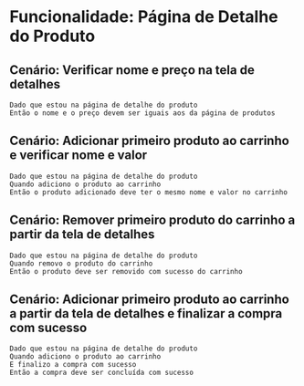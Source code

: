 # Funcionalidade: Página de Detalhe do Produto

  ## Cenário: Verificar nome e preço na tela de detalhes
    Dado que estou na página de detalhe do produto
    Então o nome e o preço devem ser iguais aos da página de produtos

  ## Cenário: Adicionar primeiro produto ao carrinho e verificar nome e valor
    Dado que estou na página de detalhe do produto
    Quando adiciono o produto ao carrinho
    Então o produto adicionado deve ter o mesmo nome e valor no carrinho

  ## Cenário: Remover primeiro produto do carrinho a partir da tela de detalhes
    Dado que estou na página de detalhe do produto
    Quando removo o produto do carrinho
    Então o produto deve ser removido com sucesso do carrinho

  ## Cenário: Adicionar primeiro produto ao carrinho a partir da tela de detalhes e finalizar a compra com sucesso
    Dado que estou na página de detalhe do produto
    Quando adiciono o produto ao carrinho
    E finalizo a compra com sucesso
    Então a compra deve ser concluída com sucesso
